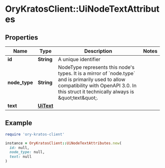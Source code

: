 # OryKratosClient::UiNodeTextAttributes

## Properties

| Name | Type | Description | Notes |
| ---- | ---- | ----------- | ----- |
| **id** | **String** | A unique identifier |  |
| **node_type** | **String** | NodeType represents this node&#39;s types. It is a mirror of &#x60;node.type&#x60; and is primarily used to allow compatibility with OpenAPI 3.0.  In this struct it technically always is \&quot;text\&quot;. |  |
| **text** | [**UiText**](UiText.md) |  |  |

## Example

```ruby
require 'ory-kratos-client'

instance = OryKratosClient::UiNodeTextAttributes.new(
  id: null,
  node_type: null,
  text: null
)
```

